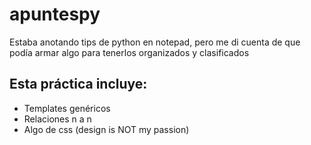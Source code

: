 # apuntespy
Estaba anotando tips de python en notepad, pero me di cuenta de que podía armar algo para tenerlos organizados y clasificados

## Esta práctica incluye:
* Templates genéricos
* Relaciones n a n
* Algo de css (design is NOT my passion)
